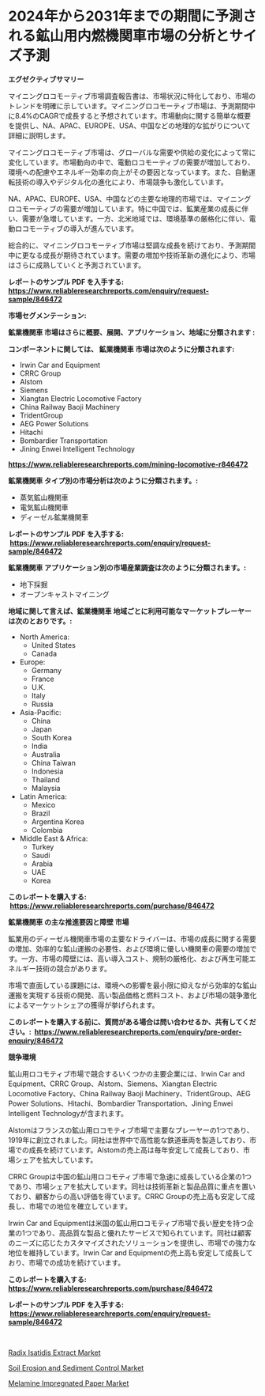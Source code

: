 <p><h1>2024年から2031年までの期間に予測される鉱山用内燃機関車市場の分析とサイズ予測</h1></p><p><strong>エグゼクティブサマリー</strong></p>
<p><p>マイニングロコモーティブ市場調査報告書は、市場状況に特化しており、市場のトレンドを明確に示しています。マイニングロコモーティブ市場は、予測期間中に8.4%のCAGRで成長すると予想されています。市場動向に関する簡単な概要を提供し、NA、APAC、EUROPE、USA、中国などの地理的な拡がりについて詳細に説明します。</p><p>マイニングロコモーティブ市場は、グローバルな需要や供給の変化によって常に変化しています。市場動向の中で、電動ロコモーティブの需要が増加しており、環境への配慮やエネルギー効率の向上がその要因となっています。また、自動運転技術の導入やデジタル化の進化により、市場競争も激化しています。</p><p>NA、APAC、EUROPE、USA、中国などの主要な地理的市場では、マイニングロコモーティブの需要が増加しています。特に中国では、鉱業産業の成長に伴い、需要が急増しています。一方、北米地域では、環境基準の厳格化に伴い、電動ロコモーティブの導入が進んでいます。</p><p>総合的に、マイニングロコモーティブ市場は堅調な成長を続けており、予測期間中に更なる成長が期待されています。需要の増加や技術革新の進化により、市場はさらに成熟していくと予測されています。</p></p>
<p><strong>レポートのサンプル PDF を入手する: <a href="https://www.reliableresearchreports.com/enquiry/request-sample/846472">https://www.reliableresearchreports.com/enquiry/request-sample/846472</a></strong></p>
<p><strong>市場セグメンテーション:</strong></p>
<p><strong> 鉱業機関車 市場はさらに概要、展開、アプリケーション、地域に分類されます :</strong></p>
<p><strong>コンポーネントに関しては、 鉱業機関車 市場は次のように分類されます: &nbsp;</strong></p>
<p><ul><li>Irwin Car and Equipment</li><li>CRRC Group</li><li>Alstom</li><li>Siemens</li><li>Xiangtan Electric Locomotive Factory</li><li>China Railway Baoji Machinery</li><li>TridentGroup</li><li>AEG Power Solutions</li><li>Hitachi</li><li>Bombardier Transportation</li><li>Jining Enwei Intelligent Technology</li></ul></p>
<p><strong><a href="https://www.reliableresearchreports.com/mining-locomotive-r846472">https://www.reliableresearchreports.com/mining-locomotive-r846472</a></strong></p>
<p><strong> 鉱業機関車 タイプ別の市場分析は次のように分類されます。:</strong></p>
<p><ul><li>蒸気鉱山機関車</li><li>電気鉱山機関車</li><li>ディーゼル鉱業機関車</li></ul></p>
<p><strong>レポートのサンプル PDF を入手する: &nbsp;<a href="https://www.reliableresearchreports.com/enquiry/request-sample/846472">https://www.reliableresearchreports.com/enquiry/request-sample/846472</a></strong></p>
<p><strong> 鉱業機関車 アプリケーション別の市場産業調査は次のように分類されます。:</strong></p>
<p><ul><li>地下採掘</li><li>オープンキャストマイニング</li></ul></p>
<p><strong>地域に関して言えば、鉱業機関車 地域ごとに利用可能なマーケットプレーヤーは次のとおりです。:</strong></p>
<p><ul>
    <li>
        North America:
        <ul>
            <li>United States</li>
            <li>Canada</li>
        </ul>
    </li>
    <li>
        Europe:
        <ul>
            <li>Germany</li>
            <li>France</li>
            <li>U.K.</li>
            <li>Italy</li>
            <li>Russia</li>
        </ul>
    </li>
    <li>
        Asia-Pacific:
        <ul>
            <li>China</li>
            <li>Japan</li>
            <li>South Korea</li>
            <li>India</li>
            <li>Australia</li>
            <li>China Taiwan</li>
            <li>Indonesia</li>
            <li>Thailand</li>
            <li>Malaysia</li>
        </ul>
    </li>
    <li>
        Latin America:
        <ul>
            <li>Mexico</li>
            <li>Brazil</li>
            <li>Argentina Korea</li>
            <li>Colombia</li>
        </ul>
    </li>
    <li>
        Middle East & Africa:
        <ul>
            <li>Turkey</li>
            <li>Saudi</li>
            <li>Arabia</li>
            <li>UAE</li>
            <li>Korea</li>
        </ul>
    </li>
    </ul></p>
<p><strong>このレポートを購入する: &nbsp;<a href="https://www.reliableresearchreports.com/purchase/846472">https://www.reliableresearchreports.com/purchase/846472</a></strong></p>
<p><strong>鉱業機関車 の主な推進要因と障壁 市場</strong></p>
<p><p>鉱業用のディーゼル機関車市場の主要なドライバーは、市場の成長に関する需要の増加、効率的な鉱山運搬の必要性、および環境に優しい機関車の需要の増加です。一方、市場の障壁には、高い導入コスト、規制の厳格化、および再生可能エネルギー技術の競合があります。</p><p>市場で直面している課題には、環境への影響を最小限に抑えながら効率的な鉱山運搬を実現する技術の開発、高い製品価格と燃料コスト、および市場の競争激化によるマーケットシェアの獲得が挙げられます。</p></p>
<p><strong>このレポートを購入する前に、質問がある場合は問い合わせるか、共有してください。:&nbsp; <a href="https://www.reliableresearchreports.com/enquiry/pre-order-enquiry/846472">https://www.reliableresearchreports.com/enquiry/pre-order-enquiry/846472</a></strong></p>
<p><strong>競争環境</strong></p>
<p><p>鉱山用ロコモティブ市場で競合するいくつかの主要企業には、Irwin Car and Equipment、CRRC Group、Alstom、Siemens、Xiangtan Electric Locomotive Factory、China Railway Baoji Machinery、TridentGroup、AEG Power Solutions、Hitachi、Bombardier Transportation、Jining Enwei Intelligent Technologyが含まれます。</p><p>Alstomはフランスの鉱山用ロコモティブ市場で主要なプレーヤーの1つであり、1919年に創立されました。同社は世界中で高性能な鉄道車両を製造しており、市場での成長を続けています。Alstomの売上高は毎年安定して成長しており、市場シェアを拡大しています。</p><p>CRRC Groupは中国の鉱山用ロコモティブ市場で急速に成長している企業の1つであり、市場シェアを拡大しています。同社は技術革新と製品品質に重点を置いており、顧客からの高い評価を得ています。CRRC Groupの売上高も安定して成長し、市場での地位を確立しています。</p><p>Irwin Car and Equipmentは米国の鉱山用ロコモティブ市場で長い歴史を持つ企業の1つであり、高品質な製品と優れたサービスで知られています。同社は顧客のニーズに応じたカスタマイズされたソリューションを提供し、市場での強力な地位を維持しています。Irwin Car and Equipmentの売上高も安定して成長しており、市場での成功を続けています。</p></p>
<p><strong>このレポートを購入する: &nbsp; <a href="https://www.reliableresearchreports.com/purchase/846472">https://www.reliableresearchreports.com/purchase/846472</a></strong></p>
<p><strong>レポートのサンプル PDF を入手する: &nbsp;<a href="https://www.reliableresearchreports.com/enquiry/request-sample/846472">https://www.reliableresearchreports.com/enquiry/request-sample/846472</a></strong><strong></strong></p>
<p>&nbsp;</p>
<p><p><a href="https://rainy-horn-d69.notion.site/Radix-Isatidis-Extract-Market-Research-Report-Forecasted-for-Period-from-2024-2031-by-Market-Type-26a0cdcfcff74b1bac083b22f04bb867">Radix Isatidis Extract Market</a></p><p><a href="https://rainy-horn-d69.notion.site/Soil-Erosion-and-Sediment-Control-Market-Size-2024-2031-Global-Industrial-Analysis-Key-Geographic-8058e8d9677e44e1bd87b1470e26d60a">Soil Erosion and Sediment Control Market</a></p><p><a href="https://woozy-pyroraptor-a1f.notion.site/Melamine-Impregnated-Paper-Market-Centers-on-Aspects-such-as-Market-Growth-Market-Share-Market-Opp-bb6614eb806e4f869d5e1ff0794d3406">Melamine Impregnated Paper Market</a></p></p>